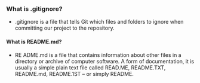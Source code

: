 ### What is .gitignore?

- .gitignore is a file that tells Git which files and folders to ignore when committing our project to the repository.

#### What is README.md?

- RE ADME.md is a file that contains information about other files in a directory or archive of computer software. A form of documentation, it is usually a simple plain text file called READ.ME, README.TXT, README.md, README.1ST – or simply README.

